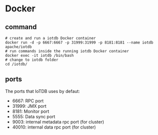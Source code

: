 # Docker

## command
```
# create and run a iotdb Docker container
docker run -d -p 6667:6667 -p 31999:31999 -p 8181:8181 --name iotdb apache/iotdb
# run commands inside the running iotdb Docker container
docker exec -it iotdb /bin/bash
# change to iotdb folder
cd /iotdb/
```

## ports
The ports that IoTDB uses by defaut:
- 6667: RPC port
- 31999: JMX port
- 8181: Monitor port
- 5555: Data sync port
- 9003: internal metadata rpc port (for cluster)
- 40010: internal data rpc port (for cluster)
